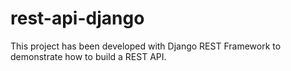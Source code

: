 # rest-api-django
This project has been developed with Django REST Framework to demonstrate how to build a REST API.

